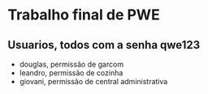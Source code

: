 # Trabalho final de PWE

## Usuarios, todos com a senha qwe123
  - douglas, permissão de garcom
  - leandro, permissão de cozinha
  - giovani, permissão de central administrativa
